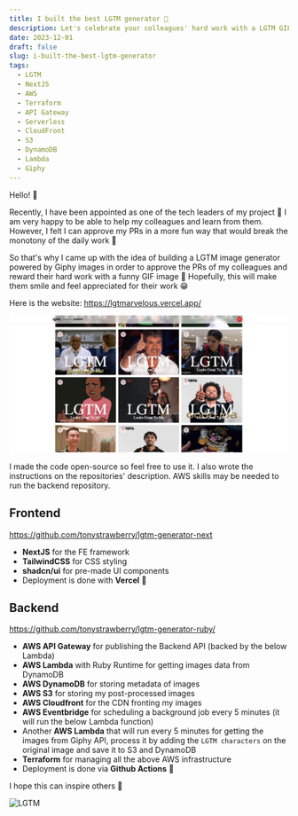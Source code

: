 ```yaml
---
title: I built the best LGTM generator 🎉
description: Let's celebrate your colleagues' hard work with a LGTM GIF image generator powered by Giphy images!
date: 2023-12-01
draft: false
slug: i-built-the-best-lgtm-generator
tags:
  - LGTM
  - NextJS
  - AWS
  - Terraform
  - API Gateway
  - Serverless
  - CloudFront
  - S3
  - DynamoDB
  - Lambda
  - Giphy
---
```


Hello! 👋

Recently, I have been appointed as one of the tech leaders of my project 🎉
I am very happy to be able to help my colleagues and learn from them. However, I felt I can approve my PRs in a more fun way that would break the monotony of the daily work 🚀

So that's why I came up with the idea of building a LGTM image generator powered by Giphy images in order to approve the PRs of my colleagues and reward their hard work with a funny GIF image 💪
Hopefully, this will make them smile and feel appreciated for their work 😁

Here is the website: https://lgtmarvelous.vercel.app/

![Overview of LGTM](./lgtm.png)

I made the code open-source so feel free to use it. I also wrote the instructions on the repositories' description.
AWS skills may be needed to run the backend repository.

## Frontend

https://github.com/tonystrawberry/lgtm-generator-next

- **NextJS** for the FE framework
- **TailwindCSS** for CSS styling
- **shadcn/ui** for pre-made UI components
- Deployment is done with **Vercel** 🚀

## Backend

https://github.com/tonystrawberry/lgtm-generator-ruby/

- **AWS API Gateway** for publishing the Backend API (backed by the below Lambda)
- **AWS Lambda** with Ruby Runtime for getting images data from DynamoDB
- **AWS DynamoDB** for storing metadata of images
- **AWS S3** for storing my post-processed images
- **AWS Cloudfront** for the CDN fronting my images
- **AWS Eventbridge** for scheduling a background job every 5 minutes (it will run the below Lambda function)
- Another **AWS Lambda** that will run every 5 minutes for getting the images from Giphy API, process it by adding the `LGTM characters` on the original image and save it to S3 and DynamoDB
- **Terraform** for managing all the above AWS infrastructure
- Deployment is done via **Github Actions** 🚀

I hope this can inspire others 💪

![LGTM](https://d30lzxra6n3hkq.cloudfront.net/lgtm/a5llhdWKMOIfneMCpB.gif)
